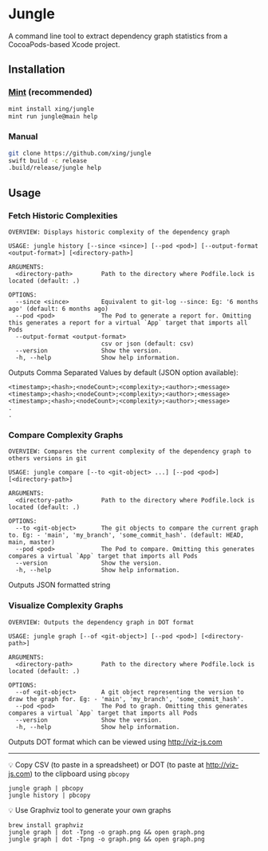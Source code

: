 # Jungle

A command line tool to extract dependency graph statistics from a CocoaPods-based Xcode project.

## Installation

### [Mint](https://github.com/xing/jungle) (recommended)

```bash
mint install xing/jungle
mint run jungle@main help
```

### Manual

```bash
git clone https://github.com/xing/jungle
swift build -c release
.build/release/jungle help
```

## Usage

### Fetch Historic Complexities

```shell
OVERVIEW: Displays historic complexity of the dependency graph

USAGE: jungle history [--since <since>] [--pod <pod>] [--output-format <output-format>] [<directory-path>]

ARGUMENTS:
  <directory-path>        Path to the directory where Podfile.lock is located (default: .)

OPTIONS:
  --since <since>         Equivalent to git-log --since: Eg: '6 months ago' (default: 6 months ago)
  --pod <pod>             The Pod to generate a report for. Omitting this generates a report for a virtual `App` target that imports all Pods
  --output-format <output-format>
                          csv or json (default: csv)
  --version               Show the version.
  -h, --help              Show help information.
```


Outputs Comma Separated Values by default (JSON option available):
```shell
<timestamp>;<hash>;<nodeCount>;<complexity>;<author>;<message>
<timestamp>;<hash>;<nodeCount>;<complexity>;<author>;<message>
<timestamp>;<hash>;<nodeCount>;<complexity>;<author>;<message>
.
.
```

### Compare Complexity Graphs

```shell
OVERVIEW: Compares the current complexity of the dependency graph to others versions in git

USAGE: jungle compare [--to <git-object> ...] [--pod <pod>] [<directory-path>]

ARGUMENTS:
  <directory-path>        Path to the directory where Podfile.lock is located (default: .)

OPTIONS:
  --to <git-object>       The git objects to compare the current graph to. Eg: - 'main', 'my_branch', 'some_commit_hash'. (default: HEAD, main, master)
  --pod <pod>             The Pod to compare. Omitting this generates compares a virtual `App` target that imports all Pods
  --version               Show the version.
  -h, --help              Show help information.
```

Outputs JSON formatted string

### Visualize Complexity Graphs

```shell
OVERVIEW: Outputs the dependency graph in DOT format

USAGE: jungle graph [--of <git-object>] [--pod <pod>] [<directory-path>]

ARGUMENTS:
  <directory-path>        Path to the directory where Podfile.lock is located (default: .)

OPTIONS:
  --of <git-object>       A git object representing the version to draw the graph for. Eg: - 'main', 'my_branch', 'some_commit_hash'.
  --pod <pod>             The Pod to graph. Omitting this generates compares a virtual `App` target that imports all Pods
  --version               Show the version.
  -h, --help              Show help information.

```

Outputs DOT format which can be viewed using http://viz-js.com

---

💡 Copy CSV (to paste in a spreadsheet) or DOT (to paste at http://viz-js.com) to the clipboard using `pbcopy`

```shell
jungle graph | pbcopy
jungle history | pbcopy
``` 


💡 Use Graphviz tool to generate your own graphs

```shell
brew install graphviz
jungle graph | dot -Tpng -o graph.png && open graph.png
jungle graph | dot -Tpng -o graph.png && open graph.png
```
 
